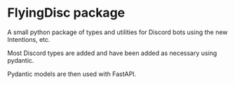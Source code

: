 # FlyingDisc package

A small python package of types and utilities for Discord bots using the new Intentions, etc.

Most Discord types are added and have been added as necessary using pydantic.

Pydantic models are then used with FastAPI.